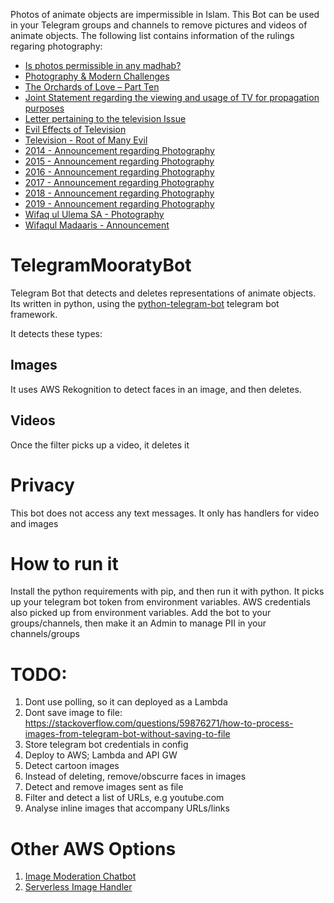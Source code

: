Photos of animate objects are impermissible in Islam. This Bot can be used in your Telegram groups and channels to remove pictures and videos of animate objects.
The following list contains information of the rulings regaring photography:
- [Is photos permissible in any madhab?](http://muftionline.co.za/node/2245)
- [Photography & Modern Challenges](http://alhaadi.org.za/articles-publications/books/60-taleemuddeen-publications/1966-photography-a-modern-challenges.html)
- [The Orchards of Love – Part Ten](https://ihyaauddeen.co.za/?p=16922)
- [Joint Statement regarding the viewing and usage of TV for propagation purposes](https://sites.google.com/site/duzakpdfs/duzakpdfs/Join_Statement_regarding_TV.pdf?attredirects=0&d=1)
- [Letter pertaining to the television Issue](https://sites.google.com/site/duzakpdfs/duzakpdfs/letter%20pertaining%20to%20the%20television%20Issue.pdf?attredirects=0&d=1)
- [Evil Effects of Television](https://www.dua.org.za/content/evil-effects-television)
- [Television - Root of Many Evil](https://www.dua.org.za/content/television-root-many-evils)
- [2014 - Announcement regarding Photography](https://ia802506.us.archive.org/7/items/Madraasah_Taaleemuddeen_Jalsa_2014/03_Important_Anouncemnet_Regarding_Photography.mp3)
- [2015 - Announcement regarding Photography](https://ia800507.us.archive.org/3/items/Madrasah_Taleemuddeen_Jalsa_2015/03_Important_Anouncement_Regarding_Photography.mp3)
- [2016 - Announcement regarding Photography](https://ia800408.us.archive.org/21/items/Madrasah_Taleemuddeen_Jalsa_2016/03_Important_Announcement.mp3)
- [2017 - Announcement regarding Photography](https://ia801602.us.archive.org/35/items/Madrasah_Taleemuddeen_Jalsa_2017/04_Important_Announcement.mp3)
- [2018 - Announcement regarding Photography](https://ia803107.us.archive.org/24/items/Madrasah_Taleemuddeen_Jalsa_2018/03_Important_Announcement.mp3)
- [2019 - Announcement regarding Photography](https://ia803006.us.archive.org/35/items/Madrasah_Taleemudden_Jalsah_2019/03_Important_Announcement_Ml_Ismail_Bayat.mp3)
- [Wifaq ul Ulema SA - Photography](https://github.com/jojo786/TelegramPrivacyBot/blob/main/Photography%20-%20Wifaqul%20Ulama%20SA.jpg)
- [Wifaqul Madaaris - Announcement](https://github.com/jojo786/TelegramPrivacyBot/blob/main/Photography%20announcement-3.pdf)

# TelegramMooratyBot
Telegram Bot that detects and deletes representations of animate objects.
Its written in python, using the [python-telegram-bot](https://pypi.org/project/python-telegram-bot/) telegram bot framework. 

It detects these types:
## Images
It uses AWS Rekognition to detect faces in an image, and then deletes.

## Videos
Once the filter picks up a video, it deletes it

# Privacy
This bot does not access any text messages. It only has handlers for video and images

# How to run it
Install the python requirements with pip, and then run it with python.
It picks up your telegram bot token from environment variables. AWS credentials also picked up from environment variables.
Add the bot to your groups/channels, then make it an Admin to manage PII in your channels/groups

# TODO: 
1. Dont use polling, so it can deployed as a Lambda
2. Dont save image to file: https://stackoverflow.com/questions/59876271/how-to-process-images-from-telegram-bot-without-saving-to-file
3. Store telegram bot credentials in config
4. Deploy to AWS; Lambda and API GW
5. Detect cartoon images
6. Instead of deleting, remove/obscurre faces in images
7. Detect and remove images sent as file
8. Filter and detect a list of URLs, e.g youtube.com
9. Analyse inline images that accompany URLs/links

# Other AWS Options
1. [Image Moderation Chatbot](https://serverlessrepo.aws.amazon.com/applications/arn:aws:serverlessrepo:us-east-1:426111819794:applications~image-moderation-chatbot)
2. [Serverless Image Handler](https://aws.amazon.com/about-aws/whats-new/2021/02/introducing-serverless-image-handler-v5-2/)

